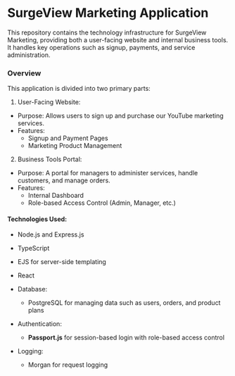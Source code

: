 # SurgeView Marketing Application 

This repository contains the technology infrastructure for SurgeView Marketing, providing both a user-facing website and internal business tools. It handles key operations such as signup, payments, and service administration.

### Overview

This application is divided into two primary parts:

1. User-Facing Website:

- Purpose: Allows users to sign up and purchase our YouTube marketing services.
- Features:
  - Signup and Payment Pages
  - Marketing Product Management

2. Business Tools Portal:
- Purpose: A portal for managers to administer services, handle customers, and manage orders.
- Features:
  - Internal Dashboard
  - Role-based Access Control (Admin, Manager, etc.)


#### Technologies Used: 
- Node.js and Express.js
- TypeScript
- EJS for server-side templating
- React
- Database:
  - PostgreSQL for managing data such as users, orders, and product plans

- Authentication:
  - **Passport.js** for session-based login with role-based access control
 
- Logging:
  - Morgan for request logging

